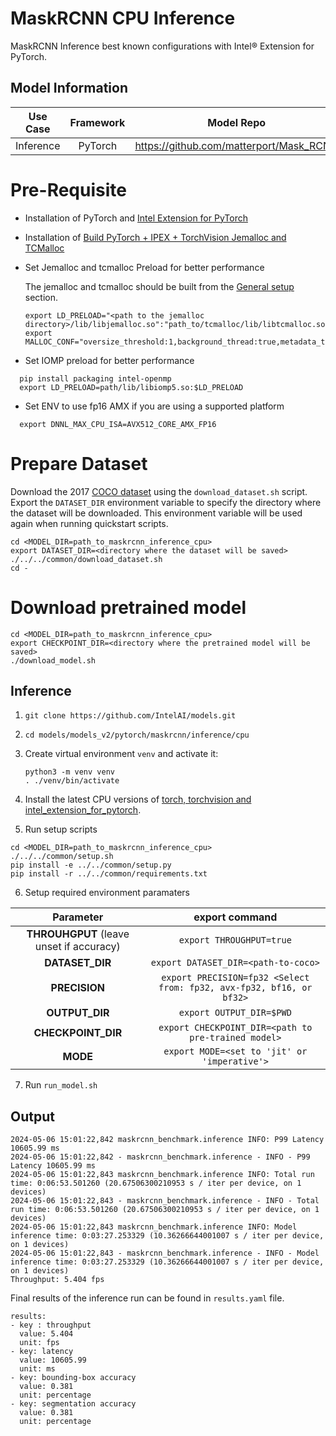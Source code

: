 # MaskRCNN CPU Inference

MaskRCNN Inference best known configurations with Intel® Extension for PyTorch.

## Model Information

| **Use Case** | **Framework** | **Model Repo** | **Branch/Commit/Tag** | **Optional Patch** |
|:---:| :---: |:--------------:|:---------------------:|:------------------:|
|  Inference   |    PyTorch    |       https://github.com/matterport/Mask_RCNN        |           -           |         -          |

# Pre-Requisite
* Installation of PyTorch and [Intel Extension for PyTorch](https://intel.github.io/intel-extension-for-pytorch/#introduction)
* Installation of [Build PyTorch + IPEX + TorchVision Jemalloc and TCMalloc](https://github.com/IntelAI/models/blob/master/docs/general/pytorch/BareMetalSetup.md)
* Set Jemalloc and tcmalloc Preload for better performance

  The jemalloc and tcmalloc should be built from the [General setup](#general-setup) section.
  ```
  export LD_PRELOAD="<path to the jemalloc directory>/lib/libjemalloc.so":"path_to/tcmalloc/lib/libtcmalloc.so":$LD_PRELOAD
  export MALLOC_CONF="oversize_threshold:1,background_thread:true,metadata_thp:auto,dirty_decay_ms:9000000000,muzzy_decay_ms:9000000000"
  ```
* Set IOMP preload for better performance
```
  pip install packaging intel-openmp
  export LD_PRELOAD=path/lib/libiomp5.so:$LD_PRELOAD
```

* Set ENV to use fp16 AMX if you are using a supported platform
```
  export DNNL_MAX_CPU_ISA=AVX512_CORE_AMX_FP16
```

# Prepare Dataset
  Download the 2017 [COCO dataset](https://cocodataset.org) using the `download_dataset.sh` script.
  Export the `DATASET_DIR` environment variable to specify the directory where the dataset
  will be downloaded. This environment variable will be used again when running quickstart scripts.
```
cd <MODEL_DIR=path_to_maskrcnn_inference_cpu>
export DATASET_DIR=<directory where the dataset will be saved>
./../../common/download_dataset.sh
cd -
```

# Download pretrained model
```
cd <MODEL_DIR=path_to_maskrcnn_inference_cpu>
export CHECKPOINT_DIR=<directory where the pretrained model will be saved>
./download_model.sh
```

## Inference
1. `git clone https://github.com/IntelAI/models.git`
2. `cd models/models_v2/pytorch/maskrcnn/inference/cpu`
3. Create virtual environment `venv` and activate it:
    ```
    python3 -m venv venv
    . ./venv/bin/activate
    ```
4. Install the latest CPU versions of [torch, torchvision and intel_extension_for_pytorch](https://intel.github.io/intel-extension-for-pytorch/index.html#installation).

5. Run setup scripts
```
cd <MODEL_DIR=path_to_maskrcnn_inference_cpu>
./../../common/setup.sh
pip install -e ../../common/setup.py
pip install -r ../../common/requirements.txt
```
6. Setup required environment paramaters

| **Parameter**                |                                  **export command**                                  |
|:---------------------------:|:------------------------------------------------------------------------------------:|
| **THROUHGPUT** (leave unset if accuracy)              |                               `export THROUGHPUT=true`                                  |
| **DATASET_DIR**              |                               `export DATASET_DIR=<path-to-coco>`                                  |
| **PRECISION**    |                               `export PRECISION=fp32 <Select from: fp32, avx-fp32, bf16, or bf32>`                             |
| **OUTPUT_DIR**    |                               `export OUTPUT_DIR=$PWD`                               |
| **CHECKPOINT_DIR**    |                               `export CHECKPOINT_DIR=<path to pre-trained model>`                               |
| **MODE**    |                               `export MODE=<set to 'jit' or 'imperative'>`                               |

7. Run `run_model.sh`
## Output


```
2024-05-06 15:01:22,842 maskrcnn_benchmark.inference INFO: P99 Latency 10605.99 ms
2024-05-06 15:01:22,842 - maskrcnn_benchmark.inference - INFO - P99 Latency 10605.99 ms
2024-05-06 15:01:22,843 maskrcnn_benchmark.inference INFO: Total run time: 0:06:53.501260 (20.67506300210953 s / iter per device, on 1 devices)
2024-05-06 15:01:22,843 - maskrcnn_benchmark.inference - INFO - Total run time: 0:06:53.501260 (20.67506300210953 s / iter per device, on 1 devices)
2024-05-06 15:01:22,843 maskrcnn_benchmark.inference INFO: Model inference time: 0:03:27.253329 (10.36266644001007 s / iter per device, on 1 devices)
2024-05-06 15:01:22,843 - maskrcnn_benchmark.inference - INFO - Model inference time: 0:03:27.253329 (10.36266644001007 s / iter per device, on 1 devices)
Throughput: 5.404 fps
```


Final results of the inference run can be found in `results.yaml` file.
```
results:
- key : throughput
  value: 5.404
  unit: fps
- key: latency
  value: 10605.99
  unit: ms
- key: bounding-box accuracy
  value: 0.381
  unit: percentage
- key: segmentation accuracy
  value: 0.381
  unit: percentage
```
